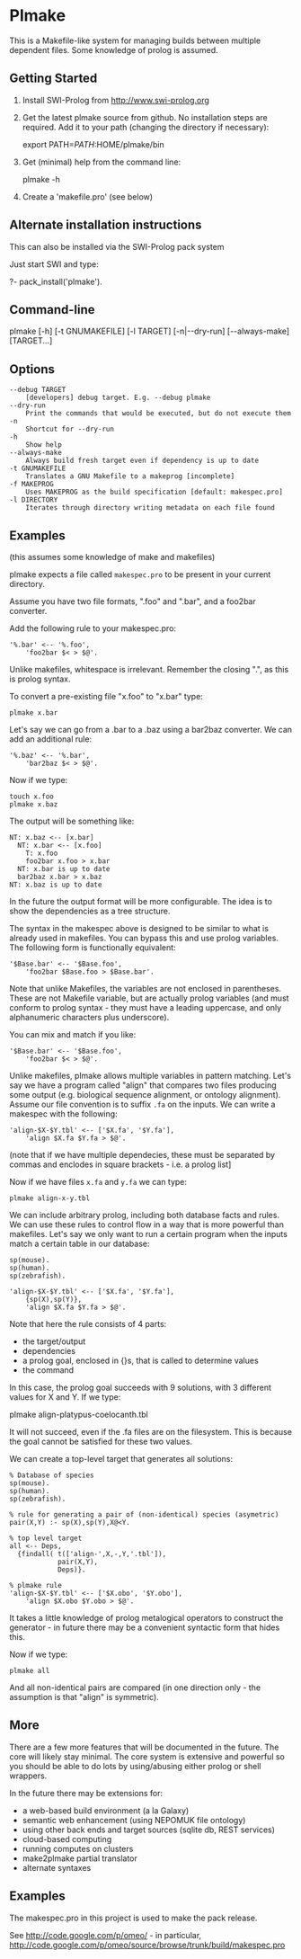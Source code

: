 Plmake
======

This is a Makefile-like system for managing builds between multiple
dependent files. Some knowledge of prolog is assumed.

Getting Started
---------------

1. Install SWI-Prolog from http://www.swi-prolog.org

2. Get the latest plmake source from github. No installation steps are
required. Add it to your path (changing the directory if necessary):

    export PATH=$PATH:$HOME/plmake/bin

3. Get (minimal) help from the command line:

    plmake -h

4. Create a 'makefile.pro' (see below)

Alternate installation instructions
-----------------------------------

This can also be installed via the SWI-Prolog pack system

Just start SWI and type:

   ?- pack_install('plmake').

Command-line
------------

  plmake [-h] [-t GNUMAKEFILE] [-l TARGET] [-n|--dry-run] [--always-make] [TARGET...]

Options
-------

```
--debug TARGET
    [developers] debug target. E.g. --debug plmake
--dry-run 
    Print the commands that would be executed, but do not execute them
-n 
    Shortcut for --dry-run
-h 
    Show help
--always-make 
    Always build fresh target even if dependency is up to date
-t GNUMAKEFILE
    Translates a GNU Makefile to a makeprog [incomplete]
-f MAKEPROG
    Uses MAKEPROG as the build specification [default: makespec.pro]
-l DIRECTORY
    Iterates through directory writing metadata on each file found
```

Examples
--------

(this assumes some knowledge of make and makefiles)

plmake expects a file called `makespec.pro` to be present in your
current directory.

Assume you have two file formats, ".foo" and ".bar", and a foo2bar
converter.

Add the following rule to your makespec.pro:

    '%.bar' <-- '%.foo',
        'foo2bar $< > $@'.

Unlike makefiles, whitespace is irrelevant. Remember the closing ".",
as this is prolog syntax.

To convert a pre-existing file "x.foo" to "x.bar" type:

    plmake x.bar

Let's say we can go from a .bar to a .baz using a bar2baz
converter. We can add an additional rule:

    '%.baz' <-- '%.bar',
        'bar2baz $< > $@'.

Now if we type:

    touch x.foo
    plmake x.baz

The output will be something like:

    NT: x.baz <-- [x.bar]
      NT: x.bar <-- [x.foo]
        T: x.foo
        foo2bar x.foo > x.bar
      NT: x.bar is up to date
      bar2baz x.bar > x.baz
    NT: x.baz is up to date

In the future the output format will be more configurable. The idea is
to show the dependencies as a tree structure.

The syntax in the makespec above is designed to be similar to what is
already used in makefiles. You can bypass this and use prolog
variables. The following form is functionally equivalent:

    '$Base.bar' <-- '$Base.foo',
        'foo2bar $Base.foo > $Base.bar'.

Note that unlike Makefiles, the variables are not enclosed in
parentheses. These are not Makefile variable, but are actually prolog
variables (and must conform to prolog syntax - they must have a
leading uppercase, and only alphanumeric characters plus underscore).

You can mix and match if you like:

    '$Base.bar' <-- '$Base.foo',
        'foo2bar $< > $@'.

Unlike makefiles, plmake allows multiple variables in pattern
matching. Let's say we have a program called "align" that compares two
files producing some output (e.g. biological sequence alignment, or
ontology alignment). Assume our file convention is to suffix `.fa` on
the inputs.  We can write a makespec with the following:

    'align-$X-$Y.tbl' <-- ['$X.fa', '$Y.fa'],
        'align $X.fa $Y.fa > $@'.

(note that if we have multiple dependecies, these must be separated by
commas and enclodes in square brackets - i.e. a prolog list]

Now if we have files `x.fa` and `y.fa` we can type:

    plmake align-x-y.tbl

We can include arbitrary prolog, including both database facts and
rules. We can use these rules to control flow in a way that is more
powerful than makefiles. Let's say we only want to run a certain
program when the inputs match a certain table in our database:

    sp(mouse).
    sp(human).
    sp(zebrafish).

    'align-$X-$Y.tbl' <-- ['$X.fa', '$Y.fa'],
        {sp(X),sp(Y)},
        'align $X.fa $Y.fa > $@'.

Note that here the rule consists of 4 parts:

 * the target/output
 * dependencies
 * a prolog goal, enclosed in {}s, that is called to determine values
 * the command

In this case, the prolog goal succeeds with 9 solutions, with 3
different values for X and Y. If we type:

  plmake align-platypus-coelocanth.tbl

It will not succeed, even if the .fa files are on the filesystem. This
is because the goal cannot be satisfied for these two values.

We can create a top-level target that generates all solutions:

    % Database of species
    sp(mouse).
    sp(human).
    sp(zebrafish).

    % rule for generating a pair of (non-identical) species (asymetric)
    pair(X,Y) :- sp(X),sp(Y),X@<Y.

    % top level target
    all <-- Deps, 
      {findall( t(['align-',X,-,Y,'.tbl']),
                pair(X,Y),
                Deps)}.

    % plmake rule
    'align-$X-$Y.tbl' <-- ['$X.obo', '$Y.obo'],
        'align $X.obo $Y.obo > $@'.

It takes a little knowledge of prolog metalogical operators to
construct the generator - in future there may be a convenient
syntactic form that hides this.

Now if we type:

    plmake all

And all non-identical pairs are compared (in one direction only - the
assumption is that "align" is symmetric).

More
----

There are a few more features that will be documented in the
future. The core will likely stay minimal. The core system is
extensive and powerful so you should be able to do lots by
using/abusing either prolog or shell wrappers.

In the future there may be extensions for:

* a web-based build environment (a la Galaxy)
* semantic web enhancement (using NEPOMUK file ontology)
* using other back ends and target sources (sqlite db, REST services)
* cloud-based computing
* running computes on clusters
* make2plmake partial translator
* alternate syntaxes

Examples
--------

The makespec.pro in this project is used to make the pack release.

See http://code.google.com/p/omeo/ - in particular,
http://code.google.com/p/omeo/source/browse/trunk/build/makespec.pro

